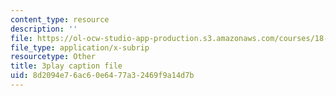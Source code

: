 ```yaml
---
content_type: resource
description: ''
file: https://ol-ocw-studio-app-production.s3.amazonaws.com/courses/18-03sc-differential-equations-fall-2011/8d2094e76ac60e6477a32469f9a14d7b_xWa5_OXI6VM.srt
file_type: application/x-subrip
resourcetype: Other
title: 3play caption file
uid: 8d2094e7-6ac6-0e64-77a3-2469f9a14d7b
---
```

